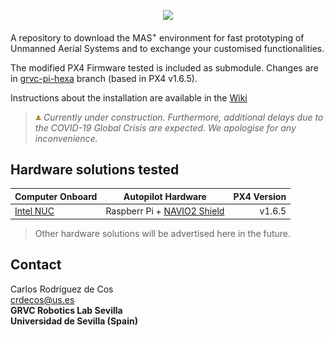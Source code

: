 <p align="center">
<img src="https://github.com/grvcTeam/MASp/blob/master/image/MASp.png" width="20%">
</p>

A repository to download the MAS<sup>+</sup> environment for fast prototyping of Unmanned Aerial Systems and to exchange your customised functionalities.

The modified PX4 Firmware tested is included as submodule. Changes are in [grvc-pi-hexa](https://github.com/grvcTeam/PX4-Firmware/tree/grvc-pi-hexa) branch (based in PX4 v1.6.5).

Instructions about the installation are available in the [Wiki](https://github.com/grvcTeam/MASp/wiki)

> <img src="image/warning.png" width="2%"> *Currently under construction. Furthermore, additional delays due to the COVID-19 Global Crisis are expected. We apologise for any inconvenience.*

## Hardware solutions tested

| Computer Onboard        |  Autopilot Hardware          | PX4 Version  |
| ------------- |:-------------:| -----:|
| [Intel NUC](https://www.intel.es/content/www/es/es/products/boards-kits/nuc.html)      | Raspberr Pi + [NAVIO2 Shield](https://emlid.com/navio/) | v1.6.5 |

> Other hardware solutions will be advertised here in the future.

## Contact
Carlos Rodríguez de Cos  
crdecos@us.es    
**GRVC Robotics Lab Sevilla      
Universidad de Sevilla (Spain)**
